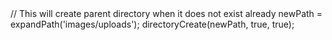 <cfscript>
  // This will create parent directory when it does not exist already
  newPath = expandPath('images/uploads');
  directoryCreate(newPath, true, true);
</cfscript>
